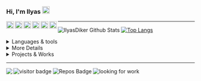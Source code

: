 ### Hi, I'm Ilyas <img src="https://media.giphy.com/media/hvRJCLFzcasrR4ia7z/giphy.gif" width="20px">

<a href="https://www.facebook.com/ilyas.Benhssine/">
  <img align="left" width="20px" src="https://img.icons8.com/fluent/48/000000/facebook-new.png" />
</a>
<a href="https://discord.gg/E9j7ne9">
  <img align="left" width="20px" src="https://img.icons8.com/fluent/48/000000/discord-logo.png"/>
</a>
<a href="https://www.instagram.com/ilyaslezwin/">
  <img align="left" width="20px" src="https://img.icons8.com/fluent/48/000000/instagram-new.png"/>
</a>
<a href="https://www.linkedin.com/in/ilyasbenhssine/">
  <img align="left" width="20px" src="https://img.icons8.com/fluent/48/000000/linkedin.png"/>
</a>
<a href="https://medium.com/@ilyasbenhssine">
  <img align="left" width="20px" src="https://img.icons8.com/ios/50/000000/medium-logo.png"/>
</a>
<a href="https://octoprofile.now.sh/user?id=ilyasdiker">
  <img align="left" width="20px" src="https://cdn.freebiesupply.com/logos/large/2x/github-icon-logo-black-and-white.png"/>
</a>

--------------

![IlyasDiker Github Stats](https://github-readme-stats.vercel.app/api?username=IlyasDiker&show_icons=true&theme=default)
[![Top Langs](https://github-readme-stats.vercel.app/api/top-langs/?username=IlyasDiker&layout=compact)](https://github.com/IlyasDiker/IlyasDiker)

<details>
  <summary>Languages & tools</summary>
  <h3>Programming Language</h3>
  <a href="https://www.cprogramming.com/" target="_blank"> <img src="https://devicons.github.io/devicon/devicon.git/icons/c/c-original.svg" alt="c" width="40" height="40"/> </a> 
  <a href="https://www.java.com" target="_blank"> <img src="https://devicons.github.io/devicon/devicon.git/icons/java/java-original-wordmark.svg" alt="java" width="40" height="40"/> </a> 
  <a href="https://developer.mozilla.org/en-US/docs/Web/JavaScript" target="_blank"> <img src="https://devicons.github.io/devicon/devicon.git/icons/javascript/javascript-original.svg" alt="javascript" width="40" height="40"/> </a> 
  <a href="https://www.php.net" target="_blank"> <img src="https://devicons.github.io/devicon/devicon.git/icons/php/php-original.svg" alt="php" width="40" height="40"/> </a> 
  <a href="https://www.python.org" target="_blank"> <img src="https://devicons.github.io/devicon/devicon.git/icons/python/python-original.svg" alt="python" width="40" height="40"/> </a>
  <a href="https://www.lua.org/" target="_blank"> <img src="https://www.vectorlogo.zone/logos/lua/lua-official.svg" alt="python" width="40" height="40"/> </a>
  <a href="http://www.pascal-programming.info/index.php" target="_blank"> <img src="https://alefragnani.gallerycdn.vsassets.io/extensions/alefragnani/pascal/9.2.0/1601568276998/Microsoft.VisualStudio.Services.Icons.Default" alt="python" width="40" height="40"/> </a>
  <h3>Frontend Developement</h3>
  <a href="https://getbootstrap.com" target="_blank"> <img src="https://devicons.github.io/devicon/devicon.git/icons/bootstrap/bootstrap-plain.svg" alt="bootstrap" width="40" height="40"/> </a>
  <a href="https://www.w3schools.com/css/" target="_blank"> <img src="https://devicons.github.io/devicon/devicon.git/icons/css3/css3-original-wordmark.svg" alt="css3" width="40" height="40"/> </a>
  <a href="https://www.w3.org/html/" target="_blank"> <img src="https://devicons.github.io/devicon/devicon.git/icons/html5/html5-original-wordmark.svg" alt="html5" width="40" height="40"/> </a>
  <a href="https://sass-lang.com" target="_blank"> <img src="https://devicons.github.io/devicon/devicon.git/icons/sass/sass-original.svg" alt="sass" width="40" height="40"/> </a>
  <a href="http://lesscss.org/" target="_blank"> <img src="https://devicons.github.io/devicon/devicon.git/icons/less/less-plain-wordmark.svg" alt="less" width="40" height="40"/> </a>
  <a href="https://materializecss.com/" target="_blank"> <img src="https://raw.githubusercontent.com/prplx/svg-logos/5585531d45d294869c4eaab4d7cf2e9c167710a9/svg/materialize.svg" alt="materialize" width="40" height="40"/> </a>
  <a href="https://bulma.io/" target="_blank"> <img src="https://raw.githubusercontent.com/gilbarbara/logos/804dc257b59e144eaca5bc6ffd16949752c6f789/logos/bulma.svg" alt="bulma" width="40" height="40"/> </a>
  <a href="https://www.qt.io/" target="_blank"> <img src="https://upload.wikimedia.org/wikipedia/commons/0/0b/Qt_logo_2016.svg" alt="qt" width="40" height="40"/> </a>
  <a href="https://jquery.com/" target="_blank"> <img src="https://devicon.dev/devicon.git/icons/jquery/jquery-original-wordmark.svg" alt="qt" width="40" height="40"/> </a>
  <a href="https://vuejs.org/" target="_blank"> <img src="https://vuejs.org/images/logo.png" alt="vuejs" width="40" height="40"/> </a>
  <!--h3>Backend Development</h3>
  <a href="https://nodejs.org" target="_blank"> <img src="https://devicons.github.io/devicon/devicon.git/icons/nodejs/nodejs-original-wordmark.svg" alt="nodejs" width="40" height="40"/> </a-->
  <h3>DataBase</h3>
    <a href="https://www.mysql.com/" target="_blank"> <img src="https://devicons.github.io/devicon/devicon.git/icons/mysql/mysql-original-wordmark.svg" alt="mysql" width="40" height="40"/> </a>
    <a href="https://www.postgresql.org" target="_blank"> <img src="https://devicons.github.io/devicon/devicon.git/icons/postgresql/postgresql-original-wordmark.svg" alt="postgresql" width="40" height="40"/> </a>
  <a href="https://www.oracle.com/" target="_blank"> <img src="https://devicons.github.io/devicon/devicon.git/icons/oracle/oracle-original.svg" alt="oracle" width="40" height="40"/> </a>
  <a href="https://mariadb.org/" target="_blank"> <img src="https://www.vectorlogo.zone/logos/mariadb/mariadb-icon.svg" alt="mariadb" width="40" height="40"/> </a>
  <a href="https://www.sqlite.org/" target="_blank"> <img src="https://www.vectorlogo.zone/logos/sqlite/sqlite-icon.svg" alt="sqlite" width="40" height="40"/> </a>
  <a href="https://www.mongodb.com/" target="_blank"> <img src="https://devicon.dev/devicon.git/icons/mongodb/mongodb-original-wordmark.svg" alt="mongodb" width="40" height="40"/> </a>
  <h3>Data Visualization</h3>
  <a href="https://www.chartjs.org" target="_blank"> <img src="https://www.chartjs.org/media/logo-title.svg" alt="chartjs" width="40" height="40"/> </a>
  <a href="https://datatables.net/" target="_blank"> <img src="https://upload.wikimedia.org/wikipedia/commons/a/a4/Datatables_logo_square.png" alt="datatable" width="40" height="40"/> </a>
  <h3>Devops</h3>
  <a href="https://www.gnu.org/software/bash/" target="_blank"> <img src="https://www.vectorlogo.zone/logos/gnu_bash/gnu_bash-icon.svg" alt="bash" width="40" height="40"/> </a>
  <h3>Framework</h3>
  <a href="https://laravel.com/" target="_blank"> <img src="https://devicons.github.io/devicon/devicon.git/icons/laravel/laravel-plain-wordmark.svg" alt="laravel" width="40" height="40"/> </a> 
  <a href="https://www.djangoproject.com/" target="_blank"> <img src="https://devicon.dev/devicon.git/icons/django/django-original.svg" alt="django" width="40" height="40"/> </a> 
  <a href="https://moodle.org/" target="_blank"> <img src="https://devicon.dev/devicon.git/icons/moodle/moodle-original.svg" alt="moodle" width="40" height="40"/> </a> 
  <h3>Software</h3>
  <a href="https://www.photoshop.com/en" target="_blank"> <img src="https://cdn.worldvectorlogo.com/logos/photoshop-cc.svg" alt="photoshop" width="40" height="40"/> </a>
  <a href="https://www.adobe.com/products/xd.html" target="_blank"> <img src="https://cdn.worldvectorlogo.com/logos/adobe-xd.svg" alt="xd" width="40" height="40"/> </a>
  <a href="https://www.vegascreativesoftware.com/us/vegas-pro/" target="_blank"> <img src="https://upload.wikimedia.org/wikipedia/commons/thumb/3/39/Vegas_Pro_15.0.png/600px-Vegas_Pro_15.0.png" alt="vegaspro" width="40" height="40"/> </a> 
  <a href="https://www.figma.com/" target="_blank"> <img src="https://www.vectorlogo.zone/logos/figma/figma-icon.svg" alt="figma" width="40" height="40"/> </a>
  <a href="https://trello.com/" target="_blank"> <img src="https://devicon.dev/devicon.git/icons/trello/trello-plain.svg" alt="trello" width="40" height="40"/> </a>
  <a href="https://netbeans.org/" target="_blank"> <img src="https://upload.wikimedia.org/wikipedia/commons/thumb/9/98/Apache_NetBeans_Logo.svg/666px-Apache_NetBeans_Logo.svg.png" alt="netbeans" height="40"/> </a>
  <a href="https://code.visualstudio.com/" target="_blank"> <img src="https://cdn.worldvectorlogo.com/logos/visual-studio-code.svg" alt="vscode" width="40" height="40"/> </a>
  <a href="https://www.office.com/" target="_blank"> <img src="https://upload.wikimedia.org/wikipedia/commons/a/a3/Microsoft_Office_logo.png" alt="office" height="40"/> </a>
  <h3>Other</h3>
  <a href="https://www.arduino.cc/" target="_blank"> <img src="https://cdn.worldvectorlogo.com/logos/arduino-1.svg" alt="arduino" width="40" height="40"/> </a> 
  <a href="https://git-scm.com/" target="_blank"> <img src="https://www.vectorlogo.zone/logos/git-scm/git-scm-icon.svg" alt="git" width="40" height="40"/> </a>
  <a href="https://www.microsoft.com/en-us/windows-server" target="_blank"> <img src="https://cdn.worldvectorlogo.com/logos/windows-server-2.svg" alt="Windows Server" width="40" height="40"/> </a>
  <a href="https://www.linux.org/" target="_blank"> <img src="https://devicons.github.io/devicon/devicon.git/icons/linux/linux-original.svg" alt="linux" width="40" height="40"/> </a>
  <a href="https://www.debian.org/" target="_blank"> <img src="https://devicon.dev/devicon.git/icons/debian/debian-original-wordmark.svg" alt="debian" width="40" height="40"/> </a> 
  <a href="https://ubuntu.com/" target="_blank"> <img src="https://devicon.dev/devicon.git/icons/ubuntu/ubuntu-plain-wordmark.svg" alt="ubuntu" width="40" height="40"/> </a>
</details>

<details>
<summary>More Details</summary>
<h3>Human Benchmark</h3>
  <ul>
    <li>IQ : <b>150-160 point</b></li>
    <li>Reaction time (expected) :  <b>59 ms</b></li>
    <li>Reaction time (non-expected):  <b>152 ms</b></li>
    <li>Highest Audible Frequency:  <b>21080 Hz</b></li>
  </ul>
<h3>My Values</h3>
  <ul>
    <li>🧠 Reason</li>
    <li>🗽 Liberty</li>
    <li>⚖️ Equality</li>
    <li>☮️ Peace</li>
  </ul>
<h3>Get in Touch</h3>
  <ul>
    <li>Portfolio : <a href="https://ilyasdiker.github.io/">ilyasdiker.github.io</a></li>
  </ul>
 
</details>
<details>
<summary>Projects & Works</summary>
<h3>Currently Working on</h3>
  <ul>
    <li><a href="https://github.com/The-art-of-kars">ART OF KARS</a></li>
    <li><a href="https://github.com/blabler">Blabler Chat Platform</a></li>
    <li>Learning ElectronJS</li>
  </ul>
<h3>Old Projects</h3>
  <ul>
    <li>GNXT Computers</li>
    <li>XSO Keys</li>
    <li>Moul T-shirt</li>
  </ul>
</details>

--------------

<img align="left" src="https://img.shields.io/badge/Open%20Source-%E2%9D%A4-lightgrey"> <img src="https://visitor-badge.glitch.me/badge?page_id=ilyasdiker.visitor-badge" alt="visitor badge"/> ![Repos Badge](https://badges.pufler.dev/repos/ilyasdiker) ![looking for work](https://img.shields.io/badge/Looking%20for%20new%20opportunities-ON-green)

